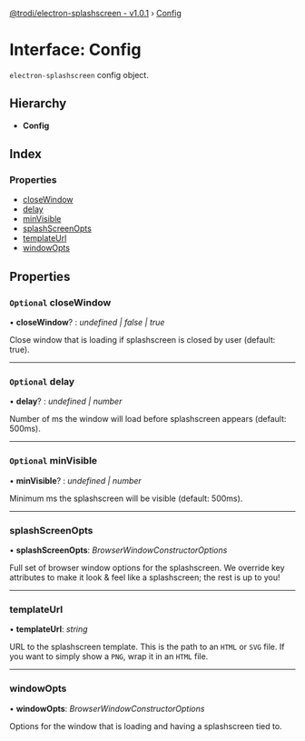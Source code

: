 [@trodi/electron-splashscreen - v1.0.1](../README.md) › [Config](config.md)

# Interface: Config

`electron-splashscreen` config object.

## Hierarchy

* **Config**

## Index

### Properties

* [closeWindow](config.md#optional-closewindow)
* [delay](config.md#optional-delay)
* [minVisible](config.md#optional-minvisible)
* [splashScreenOpts](config.md#splashscreenopts)
* [templateUrl](config.md#templateurl)
* [windowOpts](config.md#windowopts)

## Properties

### `Optional` closeWindow

• **closeWindow**? : *undefined | false | true*

Close window that is loading if splashscreen is closed by user (default: true).

___

### `Optional` delay

• **delay**? : *undefined | number*

Number of ms the window will load before splashscreen appears (default: 500ms).

___

### `Optional` minVisible

• **minVisible**? : *undefined | number*

Minimum ms the splashscreen will be visible (default: 500ms).

___

###  splashScreenOpts

• **splashScreenOpts**: *BrowserWindowConstructorOptions*

Full set of browser window options for the splashscreen. We override key attributes to
make it look & feel like a splashscreen; the rest is up to you!

___

###  templateUrl

• **templateUrl**: *string*

URL to the splashscreen template. This is the path to an `HTML` or `SVG` file.
If you want to simply show a `PNG`, wrap it in an `HTML` file.

___

###  windowOpts

• **windowOpts**: *BrowserWindowConstructorOptions*

Options for the window that is loading and having a splashscreen tied to.
